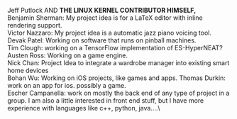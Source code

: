 
Jeff Putlock AND **THE LINUX KERNEL CONTRIBUTOR HIMSELF,** \
Benjamin Sherman: My project idea is for a LaTeX editor with inline rendering support. \
Victor Nazzaro: My project idea is a automatic jazz piano voicing tool. \
Devak Patel: Working on software that runs on pinball machines. \
Tim Clough: working on a TensorFlow implementation of ES-HyperNEAT? \
Austen Ross: Working on a game engine. \
Nick Chan: Project Idea to integrate a wardrobe manager into existing smart home devices \
Bohan Wu: Working on iOS projects, like games and apps.
Thomas Durkin: work on an app for ios. possibly a game.\
Escher Campanella: work on mostly the back end of any type of project in a group. I am also a little interested in front end stuff, but I have more experience with languages like c++, python, java....\
